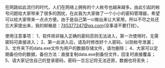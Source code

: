 在网路如此流行的时代，人们在网络上拥有的个人帐号也越来越多。由此引起的帐号问题给大家带来了很多的困扰，在此我为大家做了一个小小的密码管理器，希望可以给大家带来一点点方便。由于是自己第一ci做出来让大家用，所以不尽之处还忘大家提出来，我的邮箱是：745377247@qq.com(没事请不要打扰）。

使用注意事项：
	1、软件除非输入正确的密码否则无法进入，第一次使用时，无需密码可直接进入；
	2、第一此进入后，请及时修改好个人密码，以防帐号泄漏；
	3、文件夹下的data.exe文件为用户的数据存储文件，请勿删除；
	4、大家可以定期备份你的数据，备份方法：直接复制data.exe到备份文件，回复时直接覆盖；
	5、请大家记住自己的登录密码，密码一旦忘记将无法还原，数据也将丢失；









